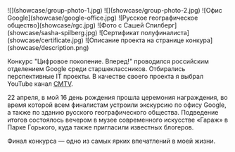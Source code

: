 <gallery>
    ![](showcase/group-photo-1.jpg)
    ![](showcase/group-photo-2.jpg)
    ![Офис Google](showcase/google-office.jpg)
    ![Русское географическое общество](showcase/rgc.jpg)
    ![Фото с Сашей Спилберг](showcase/sasha-spilberg.jpg)
    ![Сертификат полуфиналиста](showcase/certificate.jpg)
    ![Описание проекта на странице конкура](showcase/description.png)
</gallery>

Конкурс "Цифровое поколение. Вперед!" проводился российским отделением Google среди старшеклассников.
Отбирались перспективные IT проекты. В качестве своего проекта я выбрал YouTube канал [CMTV](p:youtube-cmtv).

22 апреля, в мой 16 день рождения прошла церемония награждения, во время которой всем финалистам устроили экскурсию по офису Google, а также по зданию русского географического общества. Подведение итогов состоялось вечером в музее современного искусстве «Гараж» в Парке Горького, куда также пригласили известных блогеров.

Финал конкурса — одно из самых ярких впечатлений в моей жизни.